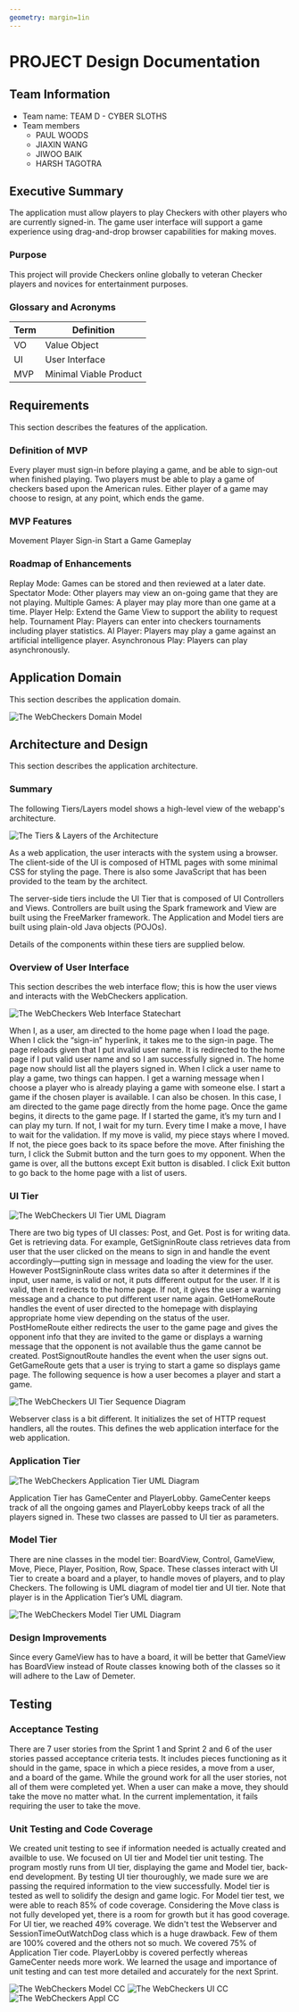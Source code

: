 ```yaml
---
geometry: margin=1in
---
```

# PROJECT Design Documentation

## Team Information
* Team name: TEAM D - CYBER SLOTHS
* Team members
  * PAUL WOODS
  * JIAXIN WANG
  * JIWOO BAIK
  * HARSH TAGOTRA

## Executive Summary

The application must allow players to play Checkers with other players who are currently signed-in.
The game user interface will support a game experience using drag-and-drop browser capabilities for making moves.


### Purpose

This project will provide Checkers online globally to veteran Checker players and novices for entertainment
purposes.

### Glossary and Acronyms

| Term | Definition |
|------|------------|
| VO | Value Object |
| UI | User Interface|
| MVP | Minimal Viable Product |


## Requirements

This section describes the features of the application.

### Definition of MVP

Every player must sign-in before playing a game, and be able to sign-out when finished playing.
Two players must be able to play a game of checkers based upon the American rules.
Either player of a game may choose to resign, at any point, which ends the game.

### MVP Features

Movement
Player Sign-in
Start a Game
Gameplay

### Roadmap of Enhancements

Replay Mode: Games can be stored and then reviewed at a later date.
Spectator Mode: Other players may view an on-going game that they are not playing.
Multiple Games: A player may play more than one game at a time.
Player Help: Extend the Game View to support the ability to request help.
Tournament Play: Players can enter into checkers tournaments including player statistics.
AI Player: Players may play a game against an artificial intelligence player.
Asynchronous Play: Players can play asynchronously.

## Application Domain

This section describes the application domain.

![The WebCheckers Domain Model](updated_domain_model.png)


## Architecture and Design

This section describes the application architecture.

### Summary

The following Tiers/Layers model shows a high-level view of the webapp's architecture.

![The Tiers & Layers of the Architecture](architecture-tiers-and-layers.png)

As a web application, the user interacts with the system using a
browser.  The client-side of the UI is composed of HTML pages with
some minimal CSS for styling the page.  There is also some JavaScript
that has been provided to the team by the architect.

The server-side tiers include the UI Tier that is composed of UI Controllers and Views.
Controllers are built using the Spark framework and View are built using the FreeMarker framework.  The Application and Model tiers are built using plain-old Java objects (POJOs).

Details of the components within these tiers are supplied below.


### Overview of User Interface

This section describes the web interface flow; this is how the user views and interacts
with the WebCheckers application.

![The WebCheckers Web Interface Statechart](flow_chart.png)

When I, as a user, am directed to the home page when I load the page. When I click the “sign-in” hyperlink, it takes me to the sign-in page. The page reloads given that I put invalid user name. It is redirected to the home page if I put valid user name and so I am successfully signed in. The home page now should list all the players signed in. When I click a user name to play a game, two things can happen. I get a warning message when I choose a player who is already playing a game with someone else. I start a game if the chosen player is available. I can also be chosen. In this case, I am directed to the game page directly from the home page. Once the game begins, it directs to the game page. If I started the game, it’s my turn and I can play my turn. If not, I wait for my turn. Every time I make a move, I have to wait for the validation. If my move is valid, my piece stays where I moved. If not, the piece goes back to its space before the move. After finishing the turn, I click the Submit button and the turn goes to my opponent. When the game is over, all the buttons except Exit button is disabled. I click Exit button to go back to the home page with a list of users.

### UI Tier

![The WebCheckers UI Tier UML Diagram](ui_uml.png)

There are two big types of UI classes: Post, and Get. Post is for writing data. Get is retrieving data. For example, GetSigninRoute class retrieves data from user that the user clicked on the means to sign in and handle the event accordingly—putting sign in message and loading the view for the user. However PostSigninRoute class writes data so after it determines if the input, user name, is valid or not, it puts different output for the user. If it is valid, then it redirects to the home page. If not, it gives the user a warning message and a chance to put different user name again. GetHomeRoute handles the event of user directed to the homepage with displaying appropriate home view depending on the status of the user. PostHomeRoute either redirects the user to the game page and gives the opponent info that they are invited to the game or displays a warning message that the opponent is not available thus the game cannot be created. PostSignoutRoute handles the event when the user signs out. GetGameRoute gets that a user is trying to start a game so displays game page. The following sequence is how a user becomes a player and start a game. 

![The WebCheckers UI Tier Sequence Diagram](ui_sequence.png)

Webserver class is a bit different. It initializes the set of HTTP request handlers, all the routes. This defines the web application interface for the web application.

### Application Tier

![The WebCheckers Application Tier UML Diagram](appl_uml.png)

Application Tier has GameCenter and PlayerLobby. GameCenter keeps track of all the ongoing games and PlayerLobby keeps track of all the players signed in. These two classes are passed to UI tier as parameters.

### Model Tier

There are nine classes in the model tier: BoardView, Control, GameView, Move, Piece, Player, Position, Row, Space. These classes interact with UI Tier to create a board and a player, to handle moves of players, and to play Checkers. The following is UML diagram of model tier and UI tier. Note that player is in the Application Tier’s UML diagram.

![The WebCheckers Model Tier UML Diagram](ui_model_uml.png)

### Design Improvements

Since every GameView has to have a board, it will be better that GameView has BoardView instead of Route classes knowing both of the classes so it will adhere to the Law of Demeter.

## Testing

### Acceptance Testing

There are 7 user stories from the Sprint 1 and Sprint 2 and 6 of the user stories passed acceptance criteria tests. It includes pieces functioning as it should in the game, space in which a piece resides, a move from a user, and a board of the game. While the ground work for all the user stories, not all of them were completed yet. When a user can make a move, they should take the move no matter what. In the current implementation, it fails requiring the user to take the move.

### Unit Testing and Code Coverage

We created unit testing to see if information needed is actually created and availble to use. We focused on UI tier and Model tier unit testing. The program mostly runs from UI tier, displaying the game and Model tier, back-end development. By testing UI tier thouroughly, we made sure we are passing the required information to the view successfully. Model tier is tested as well to solidify the design and game logic. For Model tier test, we were able to reach 85% of code coverage. Considering the Move class is not fully developed yet, there is a room for growth but it has good coverage. For UI tier, we reached 49% coverage. We didn't test the Webserver and SessionTimeOutWatchDog class which is a huge drawback. Few of them are 100% covered and the others not so much. We covered 75% of Application Tier code. PlayerLobby is covered perfectly whereas GameCenter needs more work. We learned the usage and importance of unit testing and can test more detailed and accurately for the next Sprint. 

![The WebCheckers Model CC](modelcc.png)
![The WebCheckers UI CC](uicc.JPG)
![The WebCheckers Appl CC](applcc.JPG)
